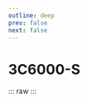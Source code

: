 ```yaml
---
outline: deep
prev: false
next: false
---
```

# 3C6000-S

::: raw
<ClientOnly>
    <ChipTables chips="3C6000-S" :fields="cpu_fields" />
</ClientOnly>
:::

<script setup>
    import ChipTables from "@/.vitepress/theme/components/ChipTables.vue"
    import cpu_fields from "@/.vitepress/theme/components/fields/cpu_fields.js"
</script>

